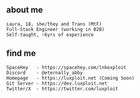 ## about me
    Laura, 18, she/they and Trans (MtF)
    Full-Stack Engineer (working in B2B)
    Self-taught, ~6yrs of experience

## find me
    SpaceHey   - https://spacehey.com/lnkexploit
    Discord    - @eternally_abby
    Homepage   - https://luxploit.net (Coming Soon)
    Git Server - https://dev.luxploit.net
    Twitter/X  - https://twitter.com/luxploit

    
